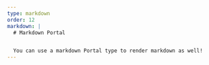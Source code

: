 ```yaml
---
type: markdown
order: 12
markdown: |
  # Markdown Portal


  You can use a markdown Portal type to render markdown as well!
---
```

